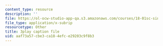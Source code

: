 ```yaml
---
content_type: resource
description: ''
file: https://ol-ocw-studio-app-qa.s3.amazonaws.com/courses/18-01sc-single-variable-calculus-fall-2010/aaf73a57cbe3ca184efce29203c9f8b3_D7nf7pKddwM.srt
file_type: application/x-subrip
resourcetype: Other
title: 3play caption file
uid: aaf73a57-cbe3-ca18-4efc-e29203c9f8b3
---
```

